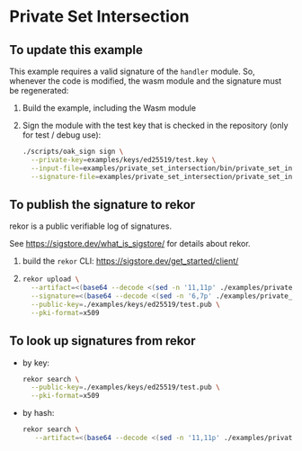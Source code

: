 # Private Set Intersection

## To update this example

This example requires a valid signature of the `handler` module. So, whenever
the code is modified, the wasm module and the signature must be regenerated:

1. Build the example, including the Wasm module
1. Sign the module with the test key that is checked in the repository (only for
   test / debug use):

   ```bash
   ./scripts/oak_sign sign \
     --private-key=examples/keys/ed25519/test.key \
     --input-file=examples/private_set_intersection/bin/private_set_intersection_handler.wasm \
     --signature-file=examples/private_set_intersection/private_set_intersection_handler.sign
   ```

## To publish the signature to rekor

rekor is a public verifiable log of signatures.

See <https://sigstore.dev/what_is_sigstore/> for details about rekor.

1. build the `rekor` CLI: <https://sigstore.dev/get_started/client/>
1. ```bash
   rekor upload \
     --artifact=<(base64 --decode <(sed -n '11,11p' ./examples/private_set_intersection/private_set_intersection_handler.sign | tr -d '[:space:]')) \
     --signature=<(base64 --decode <(sed -n '6,7p' ./examples/private_set_intersection/private_set_intersection_handler.sign | tr -d '[:space:]')) \
     --public-key=./examples/keys/ed25519/test.pub \
     --pki-format=x509
   ```

## To look up signatures from rekor

- by key:

  ```bash
  rekor search \
    --public-key=./examples/keys/ed25519/test.pub \
    --pki-format=x509
  ```

- by hash:

  ```bash
  rekor search \
     --artifact=<(base64 --decode <(sed -n '11,11p' ./examples/private_set_intersection/private_set_intersection_handler.sign | tr -d '[:space:]'))
  ```
